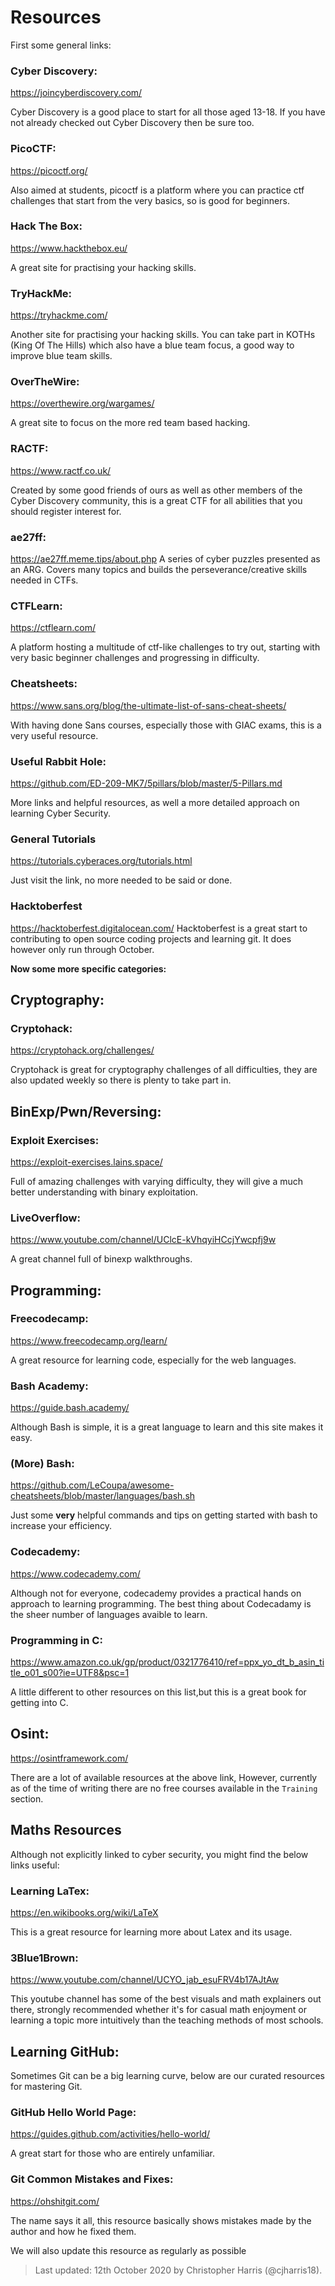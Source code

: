 # Resources

First some general links:

### Cyber Discovery:
https://joincyberdiscovery.com/

Cyber Discovery is a good place to start for all those aged 13-18. If you have not already checked out Cyber Discovery then be sure too.

### PicoCTF:
https://picoctf.org/   

Also aimed at students, picoctf is a platform where you can practice ctf challenges that start from the very basics, so is good for beginners.

### Hack The Box:
https://www.hackthebox.eu/

A great site for practising your hacking skills.

### TryHackMe:
https://tryhackme.com/

Another site for practising your hacking skills. You can take part in KOTHs (King Of The Hills) which also have a blue team focus, a good way to improve blue team skills. 

### OverTheWire:
https://overthewire.org/wargames/

A great site to focus on the more red team based hacking.

### RACTF:
https://www.ractf.co.uk/

Created by some good friends of ours as well as other members of the Cyber Discovery community, this is a great CTF for all abilities that you should register interest for.

### ae27ff:
https://ae27ff.meme.tips/about.php
A series of cyber puzzles presented as an ARG. Covers many topics and builds the perseverance/creative skills needed in CTFs.

### CTFLearn:
https://ctflearn.com/

A platform hosting a multitude of ctf-like challenges to try out, starting with very basic beginner challenges and progressing in difficulty. 

### Cheatsheets:
https://www.sans.org/blog/the-ultimate-list-of-sans-cheat-sheets/

With having done Sans courses, especially those with GIAC exams, this is a very useful resource.

### Useful Rabbit Hole: 
https://github.com/ED-209-MK7/5pillars/blob/master/5-Pillars.md

More links and helpful resources, as well a more detailed approach on learning Cyber Security.

### General Tutorials
https://tutorials.cyberaces.org/tutorials.html

Just visit the link, no more needed to be said or done. 

### Hacktoberfest
https://hacktoberfest.digitalocean.com/
Hacktoberfest is a great start to contributing to open source coding projects and learning git. It does however only run through October.

**Now some more specific categories:**

## Cryptography:

### Cryptohack:
https://cryptohack.org/challenges/

Cryptohack is great for cryptography challenges of all difficulties, they are also updated weekly so there is plenty to take part in.


## BinExp/Pwn/Reversing:

### Exploit Exercises:
https://exploit-exercises.lains.space/

Full of amazing challenges with varying difficulty, they will give a much better understanding with binary exploitation.

### LiveOverflow:
https://www.youtube.com/channel/UClcE-kVhqyiHCcjYwcpfj9w

A great channel full of binexp walkthroughs.

## Programming:

### Freecodecamp:
https://www.freecodecamp.org/learn/

A great resource for learning code, especially for the web languages.

### Bash Academy:
https://guide.bash.academy/

Although Bash is simple, it is a great language to learn and this site makes it easy.

### (More) Bash:
https://github.com/LeCoupa/awesome-cheatsheets/blob/master/languages/bash.sh

Just some **very** helpful commands and tips on getting started with bash to increase your efficiency.

### Codecademy:
https://www.codecademy.com/

Although not for everyone, codecademy provides a practical hands on approach to learning programming. The best thing about Codecadamy is the sheer number of languages avaible to learn.

### Programming in C:
https://www.amazon.co.uk/gp/product/0321776410/ref=ppx_yo_dt_b_asin_title_o01_s00?ie=UTF8&psc=1

A little different to other resources on this list,but this is a great book for getting into C.

## Osint:
https://osintframework.com/

There are a lot of available resources at the above link, However, currently as of the time of writing there are no free courses available in the `Training` section.


## Maths Resources
Although not explicitly linked to cyber security, you might find the below links useful:

### Learning LaTex:
https://en.wikibooks.org/wiki/LaTeX

This is a great resource for learning more about Latex and its usage.

### 3Blue1Brown:
https://www.youtube.com/channel/UCYO_jab_esuFRV4b17AJtAw

This youtube channel has some of the best visuals and math explainers out there, strongly recommended whether it's for casual math enjoyment or learning a topic more intuitively than the teaching methods of most schools.



## Learning GitHub:
Sometimes Git can be a big learning curve, below are our curated resources for mastering Git.

### GitHub Hello World Page:
https://guides.github.com/activities/hello-world/

A great start for those who are entirely unfamiliar.

### Git Common Mistakes and Fixes:
https://ohshitgit.com/

The name says it all, this resource basically shows mistakes made by the author and how he fixed them.

We will also update this resource as regularly as possible
> Last updated: 12th October 2020 by Christopher Harris (@cjharris18).
